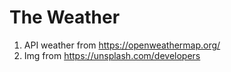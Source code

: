 # The Weather
1. API weather from https://openweathermap.org/
2. Img from https://unsplash.com/developers
